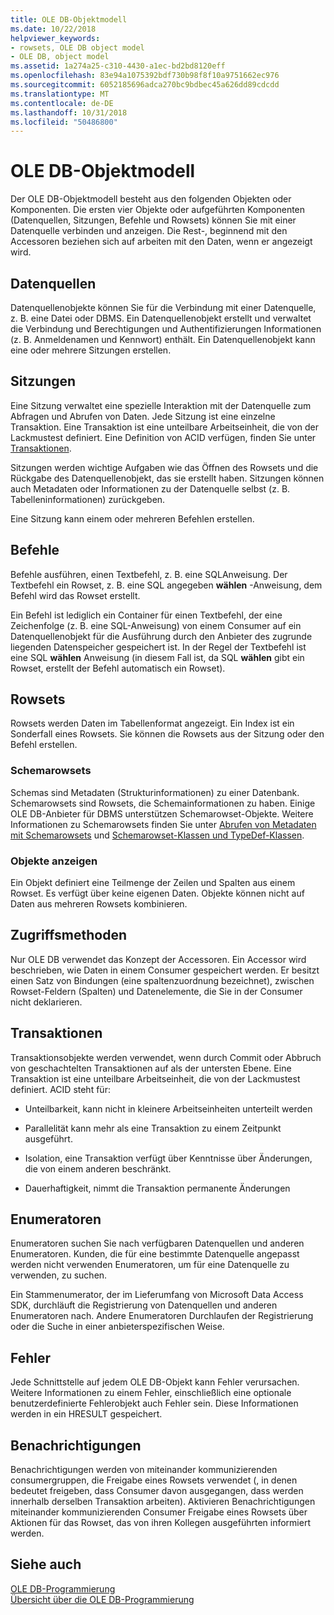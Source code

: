 ```yaml
---
title: OLE DB-Objektmodell
ms.date: 10/22/2018
helpviewer_keywords:
- rowsets, OLE DB object model
- OLE DB, object model
ms.assetid: 1a274a25-c310-4430-a1ec-bd2bd8120eff
ms.openlocfilehash: 83e94a1075392bdf730b98f8f10a9751662ec976
ms.sourcegitcommit: 6052185696adca270bc9bdbec45a626dd89cdcdd
ms.translationtype: MT
ms.contentlocale: de-DE
ms.lasthandoff: 10/31/2018
ms.locfileid: "50486800"
---
```

# <a name="ole-db-object-model"></a>OLE DB-Objektmodell

Der OLE DB-Objektmodell besteht aus den folgenden Objekten oder Komponenten. Die ersten vier Objekte oder aufgeführten Komponenten (Datenquellen, Sitzungen, Befehle und Rowsets) können Sie mit einer Datenquelle verbinden und anzeigen. Die Rest-, beginnend mit den Accessoren beziehen sich auf arbeiten mit den Daten, wenn er angezeigt wird.

## <a name="data-sources"></a>Datenquellen

Datenquellenobjekte können Sie für die Verbindung mit einer Datenquelle, z. B. eine Datei oder DBMS. Ein Datenquellenobjekt erstellt und verwaltet die Verbindung und Berechtigungen und Authentifizierungen Informationen (z. B. Anmeldenamen und Kennwort) enthält. Ein Datenquellenobjekt kann eine oder mehrere Sitzungen erstellen.

## <a name="sessions"></a>Sitzungen

Eine Sitzung verwaltet eine spezielle Interaktion mit der Datenquelle zum Abfragen und Abrufen von Daten. Jede Sitzung ist eine einzelne Transaktion. Eine Transaktion ist eine unteilbare Arbeitseinheit, die von der Lackmustest definiert. Eine Definition von ACID verfügen, finden Sie unter [Transaktionen](#vcconoledbcomponents_transactions).

Sitzungen werden wichtige Aufgaben wie das Öffnen des Rowsets und die Rückgabe des Datenquellenobjekt, das sie erstellt haben. Sitzungen können auch Metadaten oder Informationen zu der Datenquelle selbst (z. B. Tabelleninformationen) zurückgeben.

Eine Sitzung kann einem oder mehreren Befehlen erstellen.

## <a name="commands"></a>Befehle

Befehle ausführen, einen Textbefehl, z. B. eine SQL­Anweisung. Der Textbefehl ein Rowset, z. B. eine SQL angegeben **wählen** -Anweisung, dem Befehl wird das Rowset erstellt.

Ein Befehl ist lediglich ein Container für einen Textbefehl, der eine Zeichenfolge (z. B. eine SQL-Anweisung) von einem Consumer auf ein Datenquellenobjekt für die Ausführung durch den Anbieter des zugrunde liegenden Datenspeicher gespeichert ist. In der Regel der Textbefehl ist eine SQL **wählen** Anweisung (in diesem Fall ist, da SQL **wählen** gibt ein Rowset, erstellt der Befehl automatisch ein Rowset).

## <a name="rowsets"></a>Rowsets

Rowsets werden Daten im Tabellenformat angezeigt. Ein Index ist ein Sonderfall eines Rowsets. Sie können die Rowsets aus der Sitzung oder den Befehl erstellen.

### <a name="schema-rowsets"></a>Schemarowsets

Schemas sind Metadaten (Strukturinformationen) zu einer Datenbank. Schemarowsets sind Rowsets, die Schemainformationen zu haben. Einige OLE DB-Anbieter für DBMS unterstützen Schemarowset-Objekte. Weitere Informationen zu Schemarowsets finden Sie unter [Abrufen von Metadaten mit Schemarowsets](../../data/oledb/obtaining-metadata-with-schema-rowsets.md) und [Schemarowset-Klassen und TypeDef-Klassen](../../data/oledb/schema-rowset-classes-and-typedef-classes.md).

### <a name="view-objects"></a>Objekte anzeigen

Ein Objekt definiert eine Teilmenge der Zeilen und Spalten aus einem Rowset. Es verfügt über keine eigenen Daten. Objekte können nicht auf Daten aus mehreren Rowsets kombinieren.

## <a name="accessors"></a>Zugriffsmethoden

Nur OLE DB verwendet das Konzept der Accessoren. Ein Accessor wird beschrieben, wie Daten in einem Consumer gespeichert werden. Er besitzt einen Satz von Bindungen (eine spaltenzuordnung bezeichnet), zwischen Rowset-Feldern (Spalten) und Datenelemente, die Sie in der Consumer nicht deklarieren.

##  <a name="vcconoledbcomponents_transactions"></a> Transaktionen

Transaktionsobjekte werden verwendet, wenn durch Commit oder Abbruch von geschachtelten Transaktionen auf als der untersten Ebene. Eine Transaktion ist eine unteilbare Arbeitseinheit, die von der Lackmustest definiert. ACID steht für:

- Unteilbarkeit, kann nicht in kleinere Arbeitseinheiten unterteilt werden

- Parallelität kann mehr als eine Transaktion zu einem Zeitpunkt ausgeführt.

- Isolation, eine Transaktion verfügt über Kenntnisse über Änderungen, die von einem anderen beschränkt.

- Dauerhaftigkeit, nimmt die Transaktion permanente Änderungen

## <a name="enumerators"></a>Enumeratoren

Enumeratoren suchen Sie nach verfügbaren Datenquellen und anderen Enumeratoren. Kunden, die für eine bestimmte Datenquelle angepasst werden nicht verwenden Enumeratoren, um für eine Datenquelle zu verwenden, zu suchen.

Ein Stammenumerator, der im Lieferumfang von Microsoft Data Access SDK, durchläuft die Registrierung von Datenquellen und anderen Enumeratoren nach. Andere Enumeratoren Durchlaufen der Registrierung oder die Suche in einer anbieterspezifischen Weise.

## <a name="errors"></a>Fehler

Jede Schnittstelle auf jedem OLE DB-Objekt kann Fehler verursachen. Weitere Informationen zu einem Fehler, einschließlich eine optionale benutzerdefinierte Fehlerobjekt auch Fehler sein. Diese Informationen werden in ein HRESULT gespeichert.

## <a name="notifications"></a>Benachrichtigungen

Benachrichtigungen werden von miteinander kommunizierenden consumergruppen, die Freigabe eines Rowsets verwendet (, in denen bedeutet freigeben, dass Consumer davon ausgegangen, dass werden innerhalb derselben Transaktion arbeiten). Aktivieren Benachrichtigungen miteinander kommunizierenden Consumer Freigabe eines Rowsets über Aktionen für das Rowset, das von ihren Kollegen ausgeführten informiert werden.

## <a name="see-also"></a>Siehe auch

[OLE DB-Programmierung](../../data/oledb/ole-db-programming.md)<br/>
[Übersicht über die OLE DB-Programmierung](../../data/oledb/ole-db-programming-overview.md)